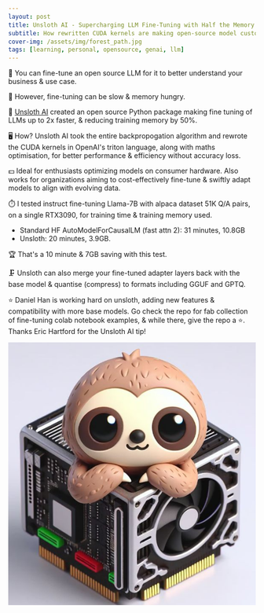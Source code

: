 ```yaml
---
layout: post
title: Unsloth AI - Supercharging LLM Fine-Tuning with Half the Memory and Double the Speed
subtitle: How rewritten CUDA kernels are making open-source model customization accessible on consumer hardware
cover-img: /assets/img/forest_path.jpg
tags: [learning, personal, opensource, genai, llm]
---
```

<!-- Original LinkedIn post: https://www.linkedin.com/posts/activity-7160306684823805953-PKp9 -->

🔧 You can fine-tune an open source LLM for it to better understand your business & use case.

🐢 However, fine-tuning can be slow & memory hungry. 

🦥 [Unsloth AI](https://github.com/unslothai/unsloth) created an open source Python package making fine tuning of LLMs up to 2x faster, & reducing training memory by 50%.

🖥️ How? Unsloth AI took the entire backpropogation algorithm and rewrote the CUDA kernels in OpenAI's triton language, along with maths optimisation, for better performance & efficiency without accuracy loss.

💵 Ideal for enthusiasts optimizing models on consumer hardware. Also works for organizations aiming to cost-effectively fine-tune & swiftly adapt models to align with evolving data.

⏱️ I tested instruct fine-tuning Llama-7B with alpaca dataset 51K Q/A pairs, on a single RTX3090, for training time & training memory used.
- Standard HF AutoModelForCausalLM (fast attn 2): 31 minutes, 10.8GB 
- Unsloth: 20 minutes, 3.9GB. 

🏆 That's a 10 minute & 7GB saving with this test.

🗜️ Unsloth can also merge your fine-tuned adapter layers back with the base model & quantise (compress) to formats including GGUF and GPTQ. 

⭐ Daniel Han is working hard on unsloth, adding new features & compatibility with more base models. Go check the repo for fab collection of fine-tuning colab notebook examples, & while there, give the repo a ⭐. Thanks Eric Hartford for the Unsloth AI tip!

![](../assets/img/unsloth.jpg)

